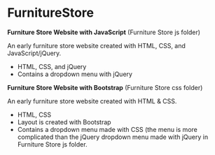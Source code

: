 # FurnitureStore
<b>Furniture Store Website with JavaScript</b> (Furniture Store js folder)

An early furniture store website created with HTML, CSS, and JavaScript/jQuery.
- HTML, CSS, and jQuery
- Contains a dropdown menu with jQuery

<b>Furniture Store Website with Bootstrap</b> (Furniture Store css folder)

An early furniture store website created with HTML & CSS.
- HTML, CSS
- Layout is created with Bootstrap
- Contains a dropdown menu made with CSS (the menu is more complicated than the jQuery dropdown menu made with jQuery in Furniture Store js folder. 
